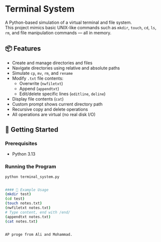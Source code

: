 # Terminal System

A Python-based simulation of a virtual terminal and file system.  
This project mimics basic UNIX-like commands such as `mkdir`, `touch`, `cd`, `ls`, `rm`, and file manipulation commands — all in memory.

## 📦 Features

- Create and manage directories and files
- Navigate directories using relative and absolute paths
- Simulate `cp`, `mv`, `rm`, and `rename`
- Modify `.txt` file contents:
  - Overwrite (`nwfiletxt`)
  - Append (`appendtxt`)
  - Edit/delete specific lines (`editline`, `deline`)
- Display file contents (`cat`)
- Custom prompt shows current directory path
- Recursive copy and delete operations
- All operations are virtual (no real disk I/O)

## 🚀 Getting Started

### Prerequisites

- Python 3.13

### Running the Program

```bash
python terminal_system.py


#### 🧪 Example Usage
(mkdir test)
(cd test)
(touch notes.txt)
(nwfiletxt notes.txt)
# Type content, end with /end/
(appendtxt notes.txt)
(cat notes.txt)


AP proge from Ali and Mohammad.

